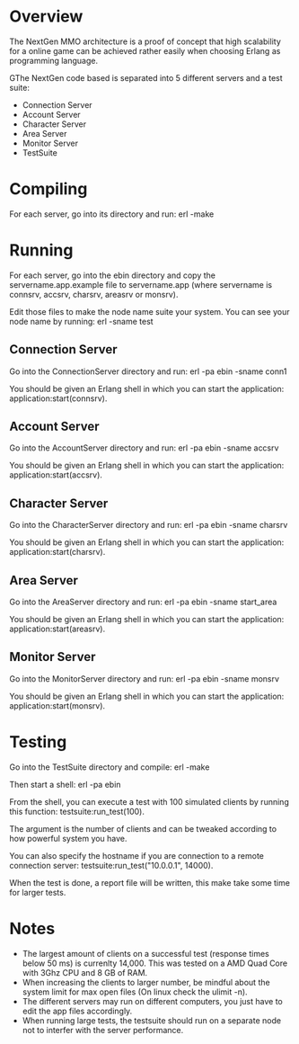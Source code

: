Overview
========
The NextGen MMO architecture is a proof of concept that high scalability for a online game can be achieved rather easily when choosing Erlang as programming language.

GThe NextGen code based is separated into 5 different servers and a test suite:
* Connection Server
* Account Server
* Character Server
* Area Server
* Monitor Server
* TestSuite

Compiling
=========

For each server, go into its directory and run:
	erl -make

Running
=======
For each server, go into the ebin directory and copy the servername.app.example file to servername.app (where servername is connsrv, accsrv, charsrv, areasrv or monsrv).

Edit those files to make the node name suite your system. You can see your node name by running:
	erl -sname test

Connection Server
-----------------
Go into the ConnectionServer directory and run:
	erl -pa ebin -sname conn1

You should be given an Erlang shell in which you can start the application:
	application:start(connsrv).

Account Server
--------------
Go into the AccountServer directory and run:
	erl -pa ebin -sname accsrv

You should be given an Erlang shell in which you can start the application:
	application:start(accsrv).

Character Server
----------------
Go into the CharacterServer directory and run:
	erl -pa ebin -sname charsrv

You should be given an Erlang shell in which you can start the application:
	application:start(charsrv).

Area Server
-----------
Go into the AreaServer directory and run:
	erl -pa ebin -sname start_area 

You should be given an Erlang shell in which you can start the application:
	application:start(areasrv).

Monitor Server
-----------
Go into the MonitorServer directory and run:
	erl -pa ebin -sname monsrv

You should be given an Erlang shell in which you can start the application:
	application:start(monsrv).

Testing
=======
Go into the TestSuite directory and compile:
	erl -make

Then start a shell:
	erl -pa ebin

From the shell, you can execute a test with 100 simulated clients by running this function:
	testsuite:run_test(100).

The argument is the number of clients and can be tweaked according to how powerful system you have.

You can also specify the hostname if you are connection to a remote connection server:
	testsuite:run_test("10.0.0.1", 14000).

When the test is done, a report file will be written, this make take some time for larger tests.

Notes
=====
* The largest amount of clients on a successful test (response times below 50 ms) is currenlty 14,000. This was tested on a AMD Quad Core with 3Ghz CPU and 8 GB of RAM.
* When increasing the clients to larger number, be mindful about the system limit for max open files (On linux check the ulimit -n).
* The different servers may run on different computers, you just have to edit the app files accordingly.
* When running large tests, the testsuite should run on a separate node not to interfer with the server performance.

